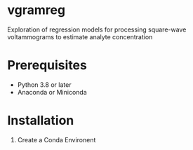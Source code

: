# vgramreg
Exploration of regression models for processing square-wave voltammograms to estimate analyte concentration

# Prerequisites
-   Python 3.8 or later
-   Anaconda or Miniconda

# Installation

1.  Create a Conda Environent
